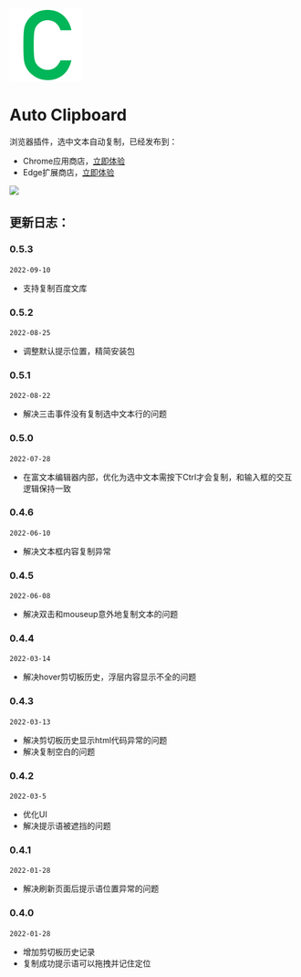 ![logo](/extension/images/icon@128.png)
# Auto Clipboard

浏览器插件，选中文本自动复制，已经发布到：

* Chrome应用商店，[立即体验](https://chrome.google.com/webstore/detail/auto-clipboard/inhnhgihdkbalmmojcbpalkkmhkmcdjm)
* Edge扩展商店，[立即体验](https://microsoftedge.microsoft.com/addons/detail/%E8%87%AA%E5%8A%A8%E5%89%AA%E5%88%87%E6%9D%BF/oecjpmpbghigjifackhbapkamgaemnkj)

<img src="https://user-images.githubusercontent.com/9384140/189513314-5258a8d9-28a8-49b3-b4f5-9d43bc85fe7f.png" width="700" />


## 更新日志：  


### 0.5.3
```2022-09-10```
* 支持复制百度文库
### 0.5.2
```2022-08-25```
* 调整默认提示位置，精简安装包
### 0.5.1
```2022-08-22```
* 解决三击事件没有复制选中文本行的问题
### 0.5.0
```2022-07-28```
* 在富文本编辑器内部，优化为选中文本需按下Ctrl才会复制，和输入框的交互逻辑保持一致

### 0.4.6
```2022-06-10```
* 解决文本框内容复制异常

### 0.4.5
```2022-06-08```
* 解决双击和mouseup意外地复制文本的问题

### 0.4.4
```2022-03-14```

* 解决hover剪切板历史，浮层内容显示不全的问题

### 0.4.3
```2022-03-13```

* 解决剪切板历史显示html代码异常的问题
* 解决复制空白的问题

### 0.4.2
```2022-03-5```

* 优化UI
* 解决提示语被遮挡的问题

### 0.4.1
```2022-01-28```

* 解决刷新页面后提示语位置异常的问题

### 0.4.0
```2022-01-28```

* 增加剪切板历史记录
* 复制成功提示语可以拖拽并记住定位

